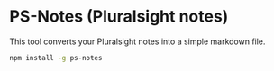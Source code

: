 # PS-Notes (Pluralsight notes)

This tool converts your Pluralsight notes into a simple markdown file.

``` bash
npm install -g ps-notes
```

